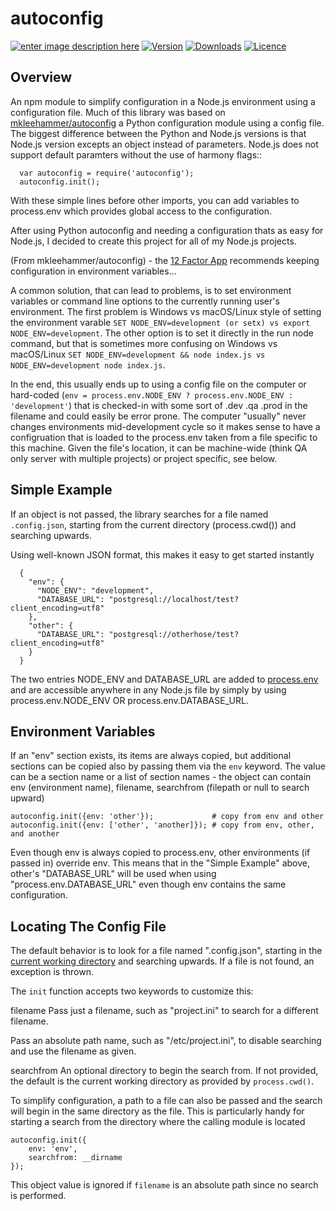 autoconfig
==========

[![enter image description here](https://travis-ci.org/dkleehammer/autoconfig.svg?branch=master)](https://travis-ci.org/dkleehammer/autoconfig)  [![Version](https://img.shields.io/npm/v/autoconfig.svg)](https://www.npmjs.com/package/autoconfig)  [![Downloads](https://img.shields.io/npm/dt/autoconfig.svg)](https://www.npmjs.com/package/autoconfig)  [![Licence](https://img.shields.io/npm/l/autoconfig.svg)](https://github.com/dkleehammer/autoconfig/blob/master/LICENSE)


Overview
--------

An npm module to simplify configuration in a Node.js environment using a configuration file.
Much of this library was based on [mkleehammer/autoconfig](https://github.com/mkleehammer/autoconfig) a Python configuration module using a config
file.  The biggest difference between the Python and Node.js versions is that Node.js version
excepts an object instead of parameters.  Node.js does not support default paramters without
the use of harmony flags::

```
  var autoconfig = require('autoconfig');
  autoconfig.init();
```

With these simple lines before other imports, you can add variables to process.env which
provides global access to the configuration.

After using Python autoconfig and needing a configuration thats as easy for Node.js, I decided
to create this project for all of my Node.js projects.

(From mkleehammer/autoconfig) - the [12 Factor App](http://12factor.net) recommends keeping
configuration in environment variables...

A common solution, that can lead to problems, is to set environment variables or command line
options to the currently running user's environment.  The first problem is Windows vs macOS/Linux style
of setting the environment varable ``SET NODE_ENV=development (or setx) vs export
NODE_ENV=development``.  The other option is to set it directly in the run node command, but
that is sometimes more confusing on Windows vs macOS/Linux ``SET NODE_ENV=development && node
index.js vs NODE_ENV=development node index.js``.

In the end, this usually ends up to using a config file on the computer or hard-coded (``env =
process.env.NODE_ENV ? process.env.NODE_ENV : 'development'``) that is checked-in with some sort
of .dev .qa .prod in the filename and could easily be error prone. The computer "usually" never
changes environments mid-development cycle so it makes sense to have a configruation that is
loaded to the process.env taken from a file specific to this machine. Given the file's
location, it can be machine-wide (think QA only server with multiple projects) or project
specific, see below.


Simple Example
--------------

If an object is not passed, the library searches for a file named ``.config.json``, starting
from the current directory (process.cwd()) and searching upwards.

Using well-known JSON format, this makes it easy to get started instantly

```
  {
    "env": {
      "NODE_ENV": "development",
      "DATABASE_URL": "postgresql://localhost/test?client_encoding=utf8"
    },
    "other": {
      "DATABASE_URL": "postgresql://otherhose/test?client_encoding=utf8"
    }
  }
```

The two entries NODE_ENV and DATABASE_URL are added to [process.env](https://nodejs.org/api/process.html#process_process_env) and are accessible anywhere in any
Node.js file by simply by using process.env.NODE_ENV OR process.env.DATABASE_URL.


Environment Variables
---------------------

If an "env" section exists, its items are always copied, but additional sections can be copied
also by passing them via the ``env`` keyword.  The value can be a section name or a list of
section names - the object can contain env (environment name), filename, searchfrom (filepath
or null to search upward)

```
autoconfig.init({env: 'other'});             # copy from env and other
autoconfig.init({env: ['other', 'another]}); # copy from env, other, and another
```

Even though env is always copied to process.env, other environments (if passed in) override
env.  This means that in the "Simple Example" above, other's "DATABASE_URL" will be used when
using "process.env.DATABASE_URL" even though env contains the same configuration.


Locating The Config File
------------------------

The default behavior is to look for a file named ".config.json", starting in the [current working
directory](https://nodejs.org/api/process.html#process_process_cwd) and searching upwards.  If
a file is not found, an exception is thrown.

The ``init`` function accepts two keywords to customize this:

filename
  Pass just a filename, such as "project.ini" to search for a different filename.

  Pass an absolute path name, such as "/etc/project.ini", to disable searching and use the
  filename as given.

searchfrom
  An optional directory to begin the search from.  If not provided, the default is the current
  working directory as provided by ``process.cwd()``.

  To simplify configuration, a path to a file can also be passed and the search will begin in
  the same directory as the file.  This is particularly handy for starting a search from the
  directory where the calling module is located

```
autoconfig.init({
    env: 'env',
    searchfrom: __dirname
});
```

  This object value is ignored if ``filename`` is an absolute path since no search is performed.
